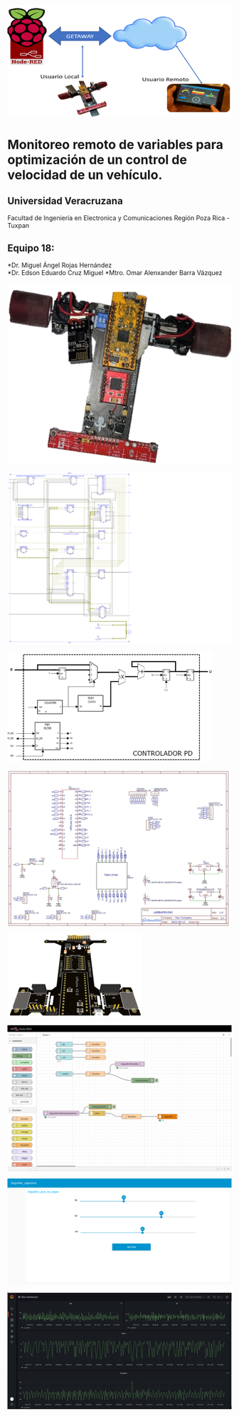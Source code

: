 ![CAPSTONE](IMAGENES/DESCRIPCION_GENERAL.png)
# Monitoreo remoto de variables para optimización de un control de velocidad de un vehículo.
## Universidad Veracruzana                                                                                                                                     
Facultad de Ingeniería en Electronica y Comunicaciones                                                                                                                  Región Poza Rica - Tuxpan
## Equipo 18:                                                                                                                                                    
*Dr. Miguel Ángel Rojas Hernández                                                                                                                                  
*Dr. Edson Eduardo Cruz Miguel
*Mtro. Omar Alenxander Barra Vázquez



![CAPSTONE](IMAGENES/LAMBUPDUINO.png)

![CAPSTONE](IMAGENES/RTL_FPGA.png)

![CAPSTONE](IMAGENES/CONTROL_PD.png)


![CAPSTONE](IMAGENES/ESQUEMATICO_PCB.jpg)


![CAPSTONE](IMAGENES/PCB.png)


![CAPSTONE](IMAGENES/FLOW_NODE_RED.png)


![CAPSTONE](IMAGENES/DASHBOARD_FPGA.jpeg)


![CAPSTONE](IMAGENES/GRAFANA.png)

